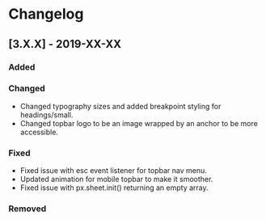 # Changelog

## [3.X.X] - 2019-XX-XX

### Added

### Changed

- Changed typography sizes and added breakpoint styling for headings/small.
- Changed topbar logo to be an image wrapped by an anchor to be more accessible.

### Fixed

- Fixed issue with esc event listener for topbar nav menu.
- Updated animation for mobile topbar to make it smoother.
- Fixed issue with px.sheet.init() returning an empty array.

### Removed

